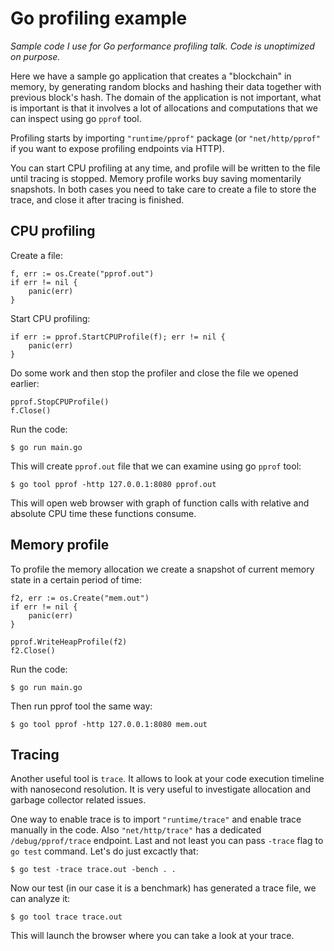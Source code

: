 # Go profiling example

*Sample code I use for Go performance profiling talk. Code is unoptimized on purpose.*

Here we have a sample go application that creates a "blockchain" in memory, by generating random blocks and hashing their data together with previous block's hash.
The domain of the application is not important, what is important is that it involves a lot of allocations and computations that we can inspect using go `pprof` tool.

Profiling starts by importing `"runtime/pprof"` package (or `"net/http/pprof"` if you want to expose profiling endpoints via HTTP).

You can start CPU profiling at any time, and profile will be written to the file until tracing is stopped. Memory profile works buy saving momentarily snapshots.
In both cases you need to take care to create a file to store the trace, and close it after tracing is finished.

## CPU profiling

Create a file:

```
f, err := os.Create("pprof.out")
if err != nil {
    panic(err)
}
```

Start CPU profiling:

```
if err := pprof.StartCPUProfile(f); err != nil {
    panic(err)
}
```

Do some work and then stop the profiler and close the file we opened earlier:

```
pprof.StopCPUProfile()
f.Close()
```

Run the code:

```
$ go run main.go
```

This will create `pprof.out` file that we can examine using go `pprof` tool:

```
$ go tool pprof -http 127.0.0.1:8080 pprof.out
```

This will open web browser with graph of function calls with relative and absolute CPU time these functions consume.

## Memory profile

To profile the memory allocation we create a snapshot of current memory state in a certain period of time:

```
f2, err := os.Create("mem.out")
if err != nil {
    panic(err)
}

pprof.WriteHeapProfile(f2)
f2.Close()
```

Run the code:

```
$ go run main.go
```

Then run pprof tool the same way:

```
$ go tool pprof -http 127.0.0.1:8080 mem.out
```

## Tracing

Another useful tool is `trace`. It allows to look at your code execution timeline with nanosecond resolution. It is very useful to investigate allocation and garbage collector related issues.

One way to enable trace is to import `"runtime/trace"` and enable trace manually in the code. Also `"net/http/trace"` has a dedicated `/debug/pprof/trace` endpoint. Last and not least you can pass `-trace` flag to `go test` command. Let's do just excactly that:

```
$ go test -trace trace.out -bench . .
```

Now our test (in our case it is a benchmark) has generated a trace file, we can analyze it:

```
$ go tool trace trace.out
```

This will launch the browser where you can take a look at your trace.
